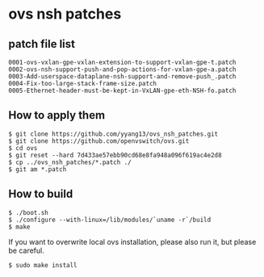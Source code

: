 ovs nsh patches
===============

patch file list
---------------
```
0001-ovs-vxlan-gpe-vxlan-extension-to-support-vxlan-gpe-t.patch
0002-ovs-nsh-support-push-and-pop-actions-for-vxlan-gpe-a.patch
0003-Add-userspace-dataplane-nsh-support-and-remove-push_.patch
0004-Fix-too-large-stack-frame-size.patch
0005-Ethernet-header-must-be-kept-in-VxLAN-gpe-eth-NSH-fo.patch
```

How to apply them
-----------------
```
$ git clone https://github.com/yyang13/ovs_nsh_patches.git
$ git clone https://github.com/openvswitch/ovs.git
$ cd ovs
$ git reset --hard 7d433ae57ebb90cd68e8fa948a096f619ac4e2d8
$ cp ../ovs_nsh_patches/*.patch ./
$ git am *.patch
```

How to build
------------
```
$ ./boot.sh
$ ./configure --with-linux=/lib/modules/`uname -r`/build
$ make
```

If you want to overwrite local ovs installation, please also run it, but please be careful.

```
$ sudo make install
```
